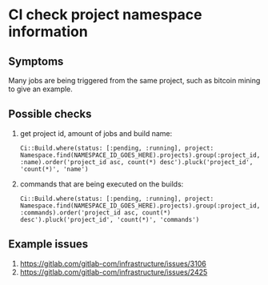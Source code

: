 # CI check project namespace information

## Symptoms

Many jobs are being triggered from the same project, such as bitcoin mining to give an example.

## Possible checks

1. get project id, amount of jobs and build name:
    ```
    Ci::Build.where(status: [:pending, :running], project: Namespace.find(NAMESPACE_ID_GOES_HERE).projects).group(:project_id, :name).order('project_id asc, count(*) desc').pluck('project_id', 'count(*)', 'name')
    ```

1. commands that are being executed on the builds:
    ```
    Ci::Build.where(status: [:pending, :running], project: Namespace.find(NAMESPACE_ID_GOES_HERE).projects).group(:project_id, :commands).order('project_id asc, count(*) desc').pluck('project_id', 'count(*)', 'commands')
    ```

## Example issues

1. https://gitlab.com/gitlab-com/infrastructure/issues/3106
1. https://gitlab.com/gitlab-com/infrastructure/issues/2425
